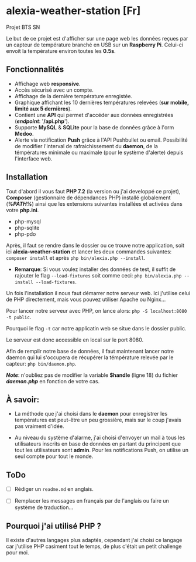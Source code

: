 # alexia-weather-station [Fr]

Projet BTS SN


Le but de ce projet est d'afficher sur une page web les données reçues par un capteur de température branché en USB sur un **Raspberry Pi**. Celui-ci envoit la température environ toutes les **0.5s**.


Fonctionnalités
-

- Affichage web **responsive**.
- Accès sécurisé avec un compte.
- Affichage de la dernière température enregistée.
- Graphique affichant les 10 dernières températures relevées (**sur mobile, limité aux 5 dernières**).
- Contient une **API** qui permet d'accéder aux données enregistrées (***endpoint***: '**/api.php**').
- Supporte **MySQL** & **SQLite** pour la base de données gràce à l'orm **Medoo**.
- Alerte via notification **Push** grâce à l'API Pushbullet ou email.
Possibilité de modifier l'interval de rafraichissement du **daemon**, de la témpératures minimale ou maximale (pour le système d'alerte) depuis l'interface web.

Installation
-
Tout d'abord il vous faut **PHP 7.2** (la version ou j'ai developpé ce projet), **Composer** (gestionnaire de dépendances PHP) installé globalement (***%PATH%***) ainsi que les extensions suivantes installées et activées dans votre **php.ini**.

- php-mysql
- php-sqlite
- php-pdo

Après, il faut se rendre dans le dossier ou ce trouve notre application, soit ici **alexia-weather-station** et lancer les deux commandes suivantes: `composer install` et après `php bin/alexia.php --install`.

- **Remarque**: Si vous voulez installer des données de test, il suffit de rajouter le flag `--load-fixtures` soit comme ceci: `php bin/alexia.php --install --load-fixtures`.

Un fois l'installation il nous faut démarrer notre serveur web.
Ici j'utilise celui de PHP directement, mais vous pouvez utiliser Apache ou Nginx...

Pour lancer notre serveur avec PHP, on lance alors: `php -S localhost:8080 -t public`.

Pourquoi le flag `-t` car notre applicatin web se situe dans le dossier public.

Le serveur est donc accessible en local sur le port 8080.

Afin de remplir notre base de données, il faut maintenant lancer notre daemon qui lui s'occupera de récupérer la témpérature relevée par le capteur: `php bin/daemon.php`.

***Note***: n'oubliez pas de modifier la variable **$handle** (ligne 18) du fichier ***daemon.php*** en fonction de votre cas.


À savoir:
-

- La méthode que j'ai choisi dans le **daemon** pour enregistrer les températures est peut-être un peu grossière, mais sur le coup j'avais pas vraiment d'idée.


- Au niveau du système d'alarme, j'ai choisi d'envoyer un mail à tous les utilisateurs inscrits en base de données en partant du principent que tout les utilisateurs sont **admin**. Pour les notifications Push, on utilise un seul compte pour tout le monde.

ToDo
-

- [ ] Rédiger un `readme.md` en anglais.
- [ ] Remplacer les messages en français par de l'anglais ou faire un système de traduction...


Pourquoi j'ai utilisé PHP ?
-
Il existe d'autres langages plus adaptés, cependant j'ai choisi ce langage car j'utilise PHP casiment tout le temps, de plus c'était un petit challenge pour moi.